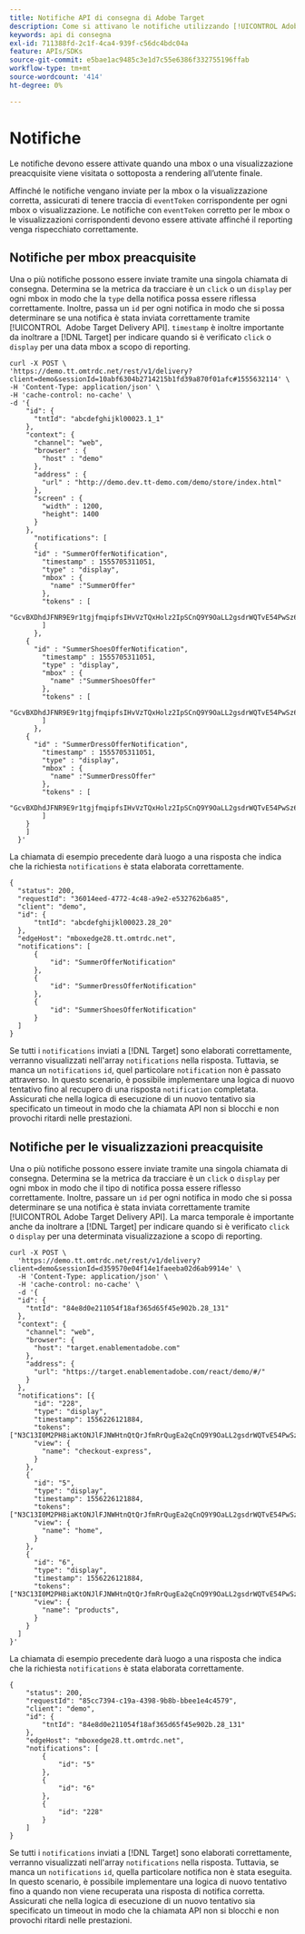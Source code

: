 ```yaml
---
title: Notifiche API di consegna di Adobe Target
description: Come si attivano le notifiche utilizzando [!UICONTROL Adobe Target Delivery API]?
keywords: api di consegna
exl-id: 711388fd-2c1f-4ca4-939f-c56dc4bdc04a
feature: APIs/SDKs
source-git-commit: e5bae1ac9485c3e1d7c55e6386f332755196ffab
workflow-type: tm+mt
source-wordcount: '414'
ht-degree: 0%

---
```


# Notifiche

Le notifiche devono essere attivate quando una mbox o una visualizzazione preacquisite viene visitata o sottoposta a rendering all’utente finale.

Affinché le notifiche vengano inviate per la mbox o la visualizzazione corretta, assicurati di tenere traccia di `eventToken` corrispondente per ogni mbox o visualizzazione. Le notifiche con `eventToken` corretto per le mbox o le visualizzazioni corrispondenti devono essere attivate affinché il reporting venga rispecchiato correttamente.

## Notifiche per mbox preacquisite

Una o più notifiche possono essere inviate tramite una singola chiamata di consegna. Determina se la metrica da tracciare è un `click` o un `display` per ogni mbox in modo che la `type` della notifica possa essere riflessa correttamente. Inoltre, passa un `id` per ogni notifica in modo che si possa determinare se una notifica è stata inviata correttamente tramite [!UICONTROL &#x200B; Adobe Target Delivery API]. `timestamp` è inoltre importante da inoltrare a [!DNL Target] per indicare quando si è verificato `click` o `display` per una data mbox a scopo di reporting.

```
curl -X POST \
'https://demo.tt.omtrdc.net/rest/v1/delivery?client=demo&sessionId=10abf6304b2714215b1fd39a870f01afc#1555632114' \
-H 'Content-Type: application/json' \
-H 'cache-control: no-cache' \
-d '{
    "id": {
      "tntId": "abcdefghijkl00023.1_1"
    },
    "context": {
      "channel": "web",
      "browser" : {
        "host" : "demo"
      },
      "address" : {
        "url" : "http://demo.dev.tt-demo.com/demo/store/index.html"
      },
      "screen" : {
        "width" : 1200,
        "height": 1400
      }
    },
      "notifications": [
      {
      "id" : "SummerOfferNotification",
        "timestamp" : 1555705311051,
        "type" : "display",
        "mbox" : {
          "name" :"SummerOffer"   
        },
        "tokens" : [
          "GcvBXDhdJFNR9E9r1tgjfmqipfsIHvVzTQxHolz2IpSCnQ9Y9OaLL2gsdrWQTvE54PwSz67rmXWmSnkXpSSS2Q"
        ]
      },
    {
      "id" : "SummerShoesOfferNotification",
        "timestamp" : 1555705311051,
        "type" : "display",
        "mbox" : {
          "name" :"SummerShoesOffer"   
        },
        "tokens" : [
          "GcvBXDhdJFNR9E9r1tgjfmqipfsIHvVzTQxHolz2IpSCnQ9Y9OaLL2gsdrWQTvE54PwSz67rmXWmSnkXpSSS2Q"
        ]
      },
    {
      "id" : "SummerDressOfferNotification",
        "timestamp" : 1555705311051,
        "type" : "display",
        "mbox" : {
          "name" :"SummerDressOffer"   
        },
        "tokens" : [
          "GcvBXDhdJFNR9E9r1tgjfmqipfsIHvVzTQxHolz2IpSCnQ9Y9OaLL2gsdrWQTvE54PwSz67rmXWmSnkXpSSS2Q"
        ]
    } 
    ]
  }'
```

La chiamata di esempio precedente darà luogo a una risposta che indica che la richiesta `notifications` è stata elaborata correttamente.

```
{
  "status": 200,
  "requestId": "36014eed-4772-4c48-a9e2-e532762b6a85",
  "client": "demo",
  "id": {
      "tntId": "abcdefghijkl00023.28_20"
  },
  "edgeHost": "mboxedge28.tt.omtrdc.net",
  "notifications": [
      {
          "id": "SummerOfferNotification"
      },
      {
          "id": "SummerDressOfferNotification"
      },
      {
          "id": "SummerShoesOfferNotification"
      }
  ]
}
```

Se tutti i `notifications` inviati a [!DNL Target] sono elaborati correttamente, verranno visualizzati nell&#39;array `notifications` nella risposta. Tuttavia, se manca un `notifications` `id`, quel particolare `notification` non è passato attraverso. In questo scenario, è possibile implementare una logica di nuovo tentativo fino al recupero di una risposta `notification` completata. Assicurati che nella logica di esecuzione di un nuovo tentativo sia specificato un timeout in modo che la chiamata API non si blocchi e non provochi ritardi nelle prestazioni.

## Notifiche per le visualizzazioni preacquisite

Una o più notifiche possono essere inviate tramite una singola chiamata di consegna. Determina se la metrica da tracciare è un `click` o `display` per ogni mbox in modo che il tipo di notifica possa essere riflesso correttamente. Inoltre, passare un `id` per ogni notifica in modo che si possa determinare se una notifica è stata inviata correttamente tramite [!UICONTROL Adobe Target Delivery API]. La marca temporale è importante anche da inoltrare a [!DNL Target] per indicare quando si è verificato `click` o `display` per una determinata visualizzazione a scopo di reporting.

```
curl -X POST \
  'https://demo.tt.omtrdc.net/rest/v1/delivery?client=demo&sessionId=d359570e04f14e1faeeba02d6ab9914e' \
  -H 'Content-Type: application/json' \
  -H 'cache-control: no-cache' \
  -d '{
  "id": {
    "tntId": "84e8d0e211054f18af365d65f45e902b.28_131"
  },
  "context": {
    "channel": "web",
    "browser": {
      "host": "target.enablementadobe.com"
    },
    "address": {
      "url": "https://target.enablementadobe.com/react/demo/#/"
    }
  },
  "notifications": [{
      "id": "228",
      "type": "display",
      "timestamp": 1556226121884,
      "tokens": ["N3C13I0M2PH8iaKtONJlFJNWHtnQtQrJfmRrQugEa2qCnQ9Y9OaLL2gsdrWQTvE54PwSz67rmXWmSnkXpSSS2Q=="],
      "view": {
        "name": "checkout-express",
      }
    },
    {
      "id": "5",
      "type": "display",
      "timestamp": 1556226121884,
      "tokens": ["N3C13I0M2PH8iaKtONJlFJNWHtnQtQrJfmRrQugEa2qCnQ9Y9OaLL2gsdrWQTvE54PwSz67rmXWmSnkXpSSS2Q=="],
      "view": {
        "name": "home",
      }
    },
    {
      "id": "6",
      "type": "display",
      "timestamp": 1556226121884,
      "tokens": ["N3C13I0M2PH8iaKtONJlFJNWHtnQtQrJfmRrQugEa2qCnQ9Y9OaLL2gsdrWQTvE54PwSz67rmXWmSnkXpSSS2Q=="],
      "view": {
        "name": "products",
      }
    }
  ]
}'
```

La chiamata di esempio precedente darà luogo a una risposta che indica che la richiesta `notifications` è stata elaborata correttamente.

```
{
    "status": 200,
    "requestId": "85cc7394-c19a-4398-9b8b-bbee1e4c4579",
    "client": "demo",
    "id": {
        "tntId": "84e8d0e211054f18af365d65f45e902b.28_131"
    },
    "edgeHost": "mboxedge28.tt.omtrdc.net",
    "notifications": [
        {
            "id": "5"
        },
        {
            "id": "6"
        },
        {
            "id": "228"
        }
    ]
}
```

Se tutti i `notifications` inviati a [!DNL Target] sono elaborati correttamente, verranno visualizzati nell&#39;array `notifications` nella risposta. Tuttavia, se manca un `notifications` `id`, quella particolare notifica non è stata eseguita. In questo scenario, è possibile implementare una logica di nuovo tentativo fino a quando non viene recuperata una risposta di notifica corretta. Assicurati che nella logica di esecuzione di un nuovo tentativo sia specificato un timeout in modo che la chiamata API non si blocchi e non provochi ritardi nelle prestazioni.
